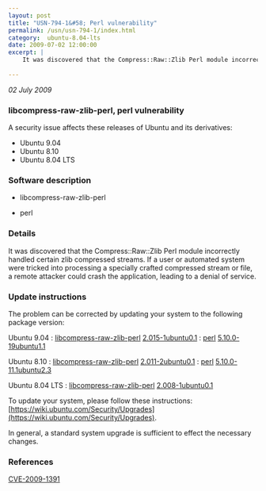 ```yaml
---
layout: post
title: "USN-794-1&#58; Perl vulnerability"
permalink: /usn/usn-794-1/index.html
category:  ubuntu-8.04-lts
date: 2009-07-02 12:00:00
excerpt: |
    It was discovered that the Compress::Raw::Zlib Perl module incorrectly handled certain zlib compressed streams. If a user or automated system were tricked into processing a specially crafted compressed stream or file, a remote attacker could crash the application, leading to a denial of service. 
    
--- 
```

 
 

*02 July 2009*

### libcompress-raw-zlib-perl, perl vulnerability

A security issue affects these releases of Ubuntu and its derivatives:

* Ubuntu 9.04
* Ubuntu 8.10
* Ubuntu 8.04 LTS

### Software description

* libcompress-raw-zlib-perl 

* perl 

### Details

It was discovered that the Compress::Raw::Zlib Perl module incorrectly handled certain zlib compressed streams. If a user or automated system were tricked into processing a specially crafted compressed stream or file, a remote attacker could crash the application, leading to a denial of service. 

### Update instructions

The problem can be corrected by updating your system to the following package version:

Ubuntu 9.04
 : [libcompress-raw-zlib-perl](https://launchpad.net/ubuntu/+source/libcompress-raw-zlib-perl) <span> [2.015-1ubuntu0.1](https://launchpad.net/ubuntu/+source/libcompress-raw-zlib-perl/2.015-1ubuntu0.1) </span> 
 : [perl](https://launchpad.net/ubuntu/+source/perl) <span> [5.10.0-19ubuntu1.1](https://launchpad.net/ubuntu/+source/perl/5.10.0-19ubuntu1.1) </span> 

Ubuntu 8.10
 : [libcompress-raw-zlib-perl](https://launchpad.net/ubuntu/+source/libcompress-raw-zlib-perl) <span> [2.011-2ubuntu0.1](https://launchpad.net/ubuntu/+source/libcompress-raw-zlib-perl/2.011-2ubuntu0.1) </span> 
 : [perl](https://launchpad.net/ubuntu/+source/perl) <span> [5.10.0-11.1ubuntu2.3](https://launchpad.net/ubuntu/+source/perl/5.10.0-11.1ubuntu2.3) </span> 

Ubuntu 8.04 LTS
 : [libcompress-raw-zlib-perl](https://launchpad.net/ubuntu/+source/libcompress-raw-zlib-perl) <span> [2.008-1ubuntu0.1](https://launchpad.net/ubuntu/+source/libcompress-raw-zlib-perl/2.008-1ubuntu0.1) </span> 

To update your system, please follow these instructions: [https://wiki.ubuntu.com/Security/Upgrades](https://wiki.ubuntu.com/Security/Upgrades).

In general, a standard system upgrade is sufficient to effect the necessary changes. 

### References

 
 [CVE-2009-1391](http://people.ubuntu.com/~ubuntu-security/cve/CVE-2009-1391)
 

